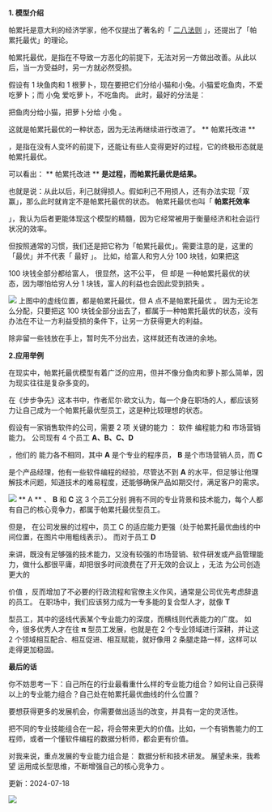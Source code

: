 **1. 模型介绍**

帕累托是意大利的经济学家，他不仅提出了著名的「 [二八法则](http://mp.weixin.qq.com/s?__biz=MzA4ODE2OTIxMw==&mid=2653477874&idx=1&sn=cffe7167aa2a92a46a3fb26147cb5bde&chksm=8bf23460bc85bd76e93a88a349571f0ba7ed9c9ea3594f63bdc9eef7059bf24708f132934d5b&scene=21#wechat_redirect) 」，还提出了「帕累托最优」的理论。  

帕累托最优，是指在不导致一方恶化的前提下，无法对另一方做出改善。从此以后，当一方受益时，另一方就必然受损。

假设有 1 块鱼肉和 1 根萝卜，现在要把它们分给小猫和小兔。小猫爱吃鱼肉，不爱吃萝卜；而  小兔  爱吃萝卜，不吃鱼肉。  此时，最好的分法是：

把鱼肉分给小猫，把萝卜分给  小兔  。

这就是帕累托最优的一种状态，因为无法再继续进行改进了。  ** 帕累托改进  **

，是指在没有人变坏的前提下，还能让有些人变得更好的过程，它的终极形态就是帕累托最优。

可以看出：  ** 帕累托改进  ** **是过程，而帕累托最优是结果。**

也就是说：从此以后，利己就得损人。假如利己不用损人，还有办法实现「双赢」，那么此时就肯定不是帕累托最优的状态。  帕累托最优也叫「 **帕累托效率**

」，我认为后者更能体现这个模型的精髓，因为它经常被用于衡量经济和社会运行状况的效率。

但按照通常的习惯，我们还是把它称为「帕累托最优」。需要注意的是，这里的「最优」并不代表「  最好  」。  比如，给富人和穷人分 100 块钱，如果把这

100 块钱全部分都给富人，  很显然，这不公平，  但  却是  一种帕累托最优的状态，因为哪怕给穷人分 1 块钱，富人的利益也会因此受到损失  。

![](https://mmbiz.qpic.cn/mmbiz_png/giaycic3UNwo3ibKDAXJX0yQiaaEjx0dpCZE42WfRibkMVicuaDj4DYaPJQtibnnrAEmaQPqUPN8E0TSiaTjdz4Aozzbqw/640?wx_fmt=png) 上图中的虚线位置，都是帕累托最优，但 A 点不是帕累托最优  。  因为无论怎么分配，只要把这 100 块钱全部分出去了，都属于一种帕累托最优的状态，没有办法在不让一方利益受损的条件下，让另一方获得更大的利益。

除非留一些钱放在手上，暂时先不分出去，这样就还有改进的余地。

**2.应用举例**

在现实中，帕累托最优模型有着广泛的应用，但并不像分鱼肉和萝卜那么简单，因为现实往往是复杂多变的。

在《步步争先》这本书中，作者尼尔·欧文认为，每一个身在职场的人，都应该努力让自己成为一个帕累托最优型员工，这是种比较理想的状态。

假设有一家销售软件的公司，需要  2 项  关键的能力  ：  软件  编程能力和  市场营销能力。  公司现有 4 个员工  **A、B、C、D**

，他们的  能力各不相同，其中 **A** 是个专业的程序员，  **B** 是个市场营销人员，而  **C**

是个产品经理，他有一些软件编程的经验，尽管达不到  **A** 的水平，但足够让他理解技术问题，知道技术的难易程度，还能够确保产品如期交付，满足客户的需求。

![](https://mmbiz.qpic.cn/mmbiz_png/giaycic3UNwo0blpT1ficPfCpovWAzPyVxLxcjE4ANfYWzTnVIAkpNL9gh2PLPuj4Eddzbhib8jJXk5B39GcX9BDTQ/640?wx_fmt=png) ** A  ** 、 **B** 和 **C** 这 3 个员工分别  拥有不同的专业背景和技术能力，每个人都有自己的核心竞争力，都属于帕累托最优型员工。

但是，  在公司发展的过程中，员工  C  的适应能力更强（处于帕累托最优曲线的中间位置，在图片中用粗线表示）。  而对于员工 **D**

来讲，既没有足够强的技术能力，又没有较强的市场营销、软件研发或产品管理能力，做什么都很平庸，却把很多时间浪费在了开无效的会议上  ，无法  为公司创造更大的

价值  ，反而增加了不必要的行政流程和官僚主义作风，通常是公司优先考虑辞退的员工。  在职场中，我们应该努力成为一专多能的复合型人才，就像 **T**

型员工，其中的竖线代表某个专业能力的深度，而横线则代表能力的广度。  如今，很多优秀人才在往 **π** 型员工发展，也就是在 2 个专业领域进行深耕，并让这 2 个领域相互配合、相互促进、相互赋能，就好像用 2 条腿走路一样，这样可以走得更加稳固。  

**最后的话**

你不妨思考一下：自己所在的行业最看重什么样的专业能力组合？如何让自己获得以上的专业能力组合？自己处在帕累托最优曲线的什么位置？

要想获得更多的发展机会，你需要做出适当的改变，并具有一定的灵活性。

把不同的专业技能组合在一起，将会带来更大的价值。比如，一个有销售能力的工程师，或者一个懂软件编程的数据分析师，都会更有价值。

对我来说，重点发展的专业能力组合是：  数据分析和技术研发。  展望未来，我希望  运用成长型思维，不断增强自己的核心竞争力  。

更新：2024-07-18

![](https://visitor-badge.laobi.icu/badge?page_id=sjhfx.linji&left_text=PageViews&right_color=%2300589F)